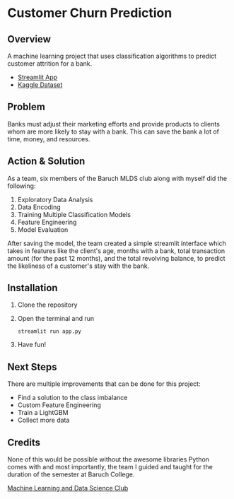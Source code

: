 # Customer Churn Prediction

## Overview
A machine learning project that uses classification algorithms to predict customer attrition for a bank.

- [Streamlit App](https://mldschurnprediction.streamlit.app/)
- [Kaggle Dataset](https://www.kaggle.com/datasets/sakshigoyal7/credit-card-customers)

## Problem
Banks must adjust their marketing efforts and provide products to clients whom are more likely to stay with a bank. This can save the bank a lot of time, money, and resources.

## Action & Solution
As a team, six members of the Baruch MLDS club along with myself did the following:

1. Exploratory Data Analysis
2. Data Encoding
3. Training Multiple Classification Models
4. Feature Engineering
5. Model Evaluation

After saving the model, the team created a simple streamlit interface which takes in features like the client's age, months with a bank, total transaction amount (for the past 12 months), and the total revolving balance, to predict the likeliness of a customer's stay with the bank.

## Installation

1. Clone the repository
2. Open the terminal and run

    ```
    streamlit run app.py
    ```
3. Have fun!

## Next Steps

There are multiple improvements that can be done for this project:
- Find a solution to the class imbalance
- Custom Feature Engineering
- Train a LightGBM
- Collect more data

## Credits

None of this would be possible without the awesome libraries Python comes with and most importantly, the team I guided and taught for the duration of the semester at Baruch College.

[Machine Learning and Data Science Club](https://www.linkedin.com/company/baruchmlds)

